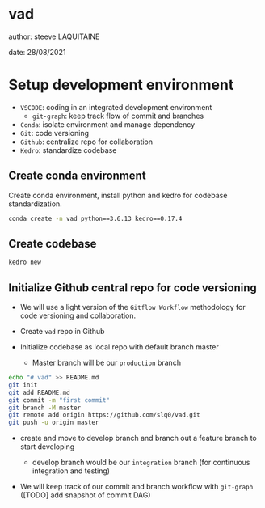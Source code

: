 # vad

author: steeve LAQUITAINE

date: 28/08/2021

# Setup development environment

* `VSCODE`: coding in an integrated development environment
  * `git-graph`: keep track flow of commit and branches
* `Conda`: isolate environment and manage dependency
* `Git`: code versioning
* `Github`: centralize repo for collaboration
* `Kedro`: standardize codebase

## Create conda environment

Create conda environment, install python and kedro for codebase standardization.
```bash
conda create -n vad python==3.6.13 kedro==0.17.4
```

## Create codebase

```bash
kedro new
```

## Initialize Github central repo for code versioning

* We will use a light version of the `Gitflow Workflow` methodology for code versioning 
and collaboration.

* Create `vad` repo in Github 
* Initialize codebase as local repo with default branch master
  * Master branch will be our `production` branch

```bash
echo "# vad" >> README.md
git init
git add README.md
git commit -m "first commit"
git branch -M master
git remote add origin https://github.com/slq0/vad.git
git push -u origin master
```

* create and move to develop branch and branch out a feature branch to start developing
  * develop branch would be our `integration` branch (for continuous integration and testing)

* We will keep track of our commit and branch workflow with `git-graph` ([TODO] add snapshot of commit DAG)